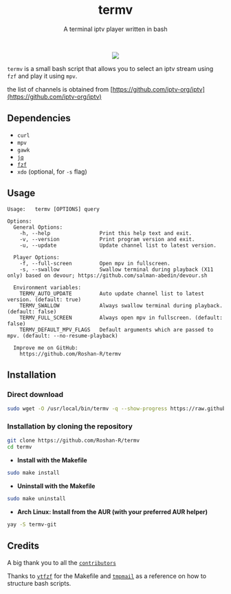 <h1 align="center">
  termv
</h1>

<p align="center">A terminal iptv player written in bash</p><br>

<p align="center">
  <img src="https://user-images.githubusercontent.com/43182697/129660097-60d91974-06ff-4d11-869d-6ddc6c1aff75.gif">
</p>

`termv` is a small bash script that allows you to select an iptv stream using `fzf` and play it using `mpv`.

the list of channels is obtained from [https://github.com/iptv-org/iptv](https://github.com/iptv-org/iptv)


## Dependencies
- `curl`
- `mpv`
- `gawk`
- [`jq`](https://github.com/stedolan/jq)
- [`fzf`](https://github.com/junegunn/fzf)
- `xdo` (optional, for `-s` flag)

## Usage

```console
Usage:   termv [OPTIONS] query

Options:
  General Options:
    -h, --help                Print this help text and exit.
    -v, --version             Print program version and exit.
    -u, --update              Update channel list to latest version.

  Player Options:
    -f, --full-screen         Open mpv in fullscreen.
    -s, --swallow             Swallow terminal during playback (X11 only) based on devour; https://github.com/salman-abedin/devour.sh

  Environment variables:  
    TERMV_AUTO_UPDATE         Auto update channel list to latest version. (default: true)
    TERMV_SWALLOW             Always swallow terminal during playback. (default: false)
    TERMV_FULL_SCREEN         Always open mpv in fullscreen. (default: false)
    TERMV_DEFAULT_MPV_FLAGS   Default arguments which are passed to mpv. (default: --no-resume-playback)

  Improve me on GitHub:
    https://github.com/Roshan-R/termv
```

## Installation

### Direct download
```sh
sudo wget -O /usr/local/bin/termv -q --show-progress https://raw.githubusercontent.com/Roshan-R/termv/main/termv && sudo chmod +x /usr/local/bin/termv
```

### Installation by cloning the repository

```sh
git clone https://github.com/Roshan-R/termv
cd termv
```

+ **Install with the Makefile**

```sh
sudo make install
```

+ **Uninstall with the Makefile**

```sh
sudo make uninstall
```

+ **Arch Linux: Install from the AUR (with your preferred AUR helper)**

```sh
yay -S termv-git
```

## Credits
A big thank you to all the [`contributors`](https://github.com/Roshan-R/termv/graphs/contributors)

Thanks to [`ytfzf`](https://github.com/pystardust/ytfzf) for the Makefile and
[`tmpmail`](https://github.com/sdushantha/tmpmail) as a reference on how to structure bash scripts. 
